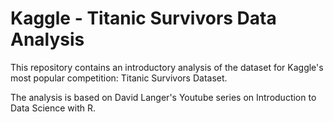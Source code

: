 # Kaggle - Titanic Survivors Data Analysis

This repository contains an introductory analysis of the dataset for Kaggle's most popular competition: Titanic Survivors Dataset.

The analysis is based on David Langer's Youtube series on Introduction to Data Science with R.
